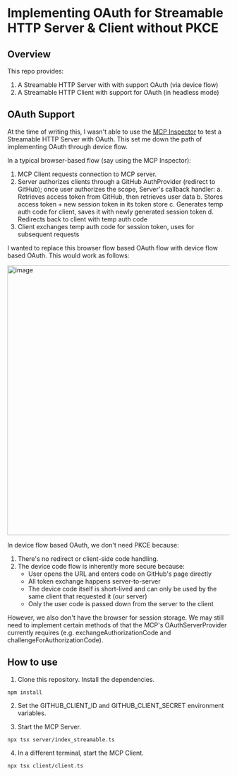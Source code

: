# Implementing OAuth for Streamable HTTP Server & Client without PKCE

## Overview

This repo provides:
1. A Streamable HTTP Server with with support OAuth (via device flow) 
2. A Streamable HTTP Client with support for OAuth (in headless mode)


## OAuth Support

At the time of writing this, I wasn't able to use the [MCP Inspector](https://modelcontextprotocol.io/docs/tools/inspector) to test a Streamable HTTP Server with OAuth. This set me down the path of implementing OAuth through device flow. 

In a typical browser-based flow (say using the MCP Inspector):
1. MCP Client requests connection to MCP server.
2. Server authorizes clients through a GitHub AuthProvider (redirect to GitHub); once user authorizes the scope, Server's callback handler:
     a. Retrieves access token from GitHub, then retrieves user data
     b. Stores access token + new session token in its token store
     c. Generates temp auth code for client, saves it with newly generated session token
     d. Redirects back to client with temp auth code
3. Client exchanges temp auth code for session token, uses for subsequent requests

I wanted to replace this browser flow based OAuth flow with device flow based OAuth. This would work as follows:

<img width="610" alt="image" src="https://github.com/user-attachments/assets/fb5bbda1-2f10-475c-b82a-7e8e16e64bc1" />

In device flow based OAuth, we don't need PKCE because:
1. There's no redirect or client-side code handling.
2. The device code flow is inherently more secure because:
	- User opens the URL and enters code on GitHub's page directly
	- All token exchange happens server-to-server
	- The device code itself is short-lived and can only be used by the same client that requested it (our server)
	- Only the user code is passed down from the server to the client

However, we also don't have the browser for session storage. We may still need to implement certain methods of that the MCP's OAuthServerProvider currently requires (e.g. exchangeAuthorizationCode and challengeForAuthorizationCode).

## How to use

1. Clone this repository. Install the dependencies.

```
npm install
```

2. Set the GITHUB_CLIENT_ID and GITHUB_CLIENT_SECRET environment variables.

3. Start the MCP Server.

```
npx tsx server/index_streamable.ts
```

4. In a different terminal, start the MCP Client. 

```
npx tsx client/client.ts
```

